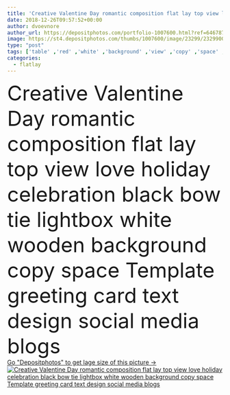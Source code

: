 ```yaml
---
title: 'Creative Valentine Day romantic composition flat lay top view love holiday celebration black bow tie lightbox white wooden background copy space Template greeting card text design social media blogs'
date: 2018-12-26T09:57:52+00:00
author: dvoevnore
author_url: https://depositphotos.com/portfolio-1007600.html?ref=64678756
image: https://st4.depositphotos.com/thumbs/1007600/image/23299/232990048/api_thumb_450.jpg?forcejpeg=true
type: "post"
tags: ['table' ,'red' ,'white' ,'background' ,'view' ,'copy' ,'space' ,'bow' ,'box' ,'day' ,'decoration' ,'holiday' ,'valentine' ,'decor' ,'love' ,'romance' ,'light' ,'wooden' ,'male' ,'man' ,'black' ,'vintage' ,'date' ,'symbol' ,'creative' ,'concept' ,'lay' ,'text' ,'heart' ,'romantic' ,'flat' ,'desk' ,'composition' ,'top' ,'layout' ,'february' ,'tie' ,'above' ,'14' ,'minimalism' ,'dating' ,'valentines' ,'quote' ,'minimal' ,'scandinavian' ,'confetti' ,'overhead' ,'mockup' ,'lightbox' ,'flatlay' ]
categories: 
  - flatlay
---
```

<div aling="center">
            <font size="60"> Creative Valentine Day romantic composition flat lay top view love holiday celebration black bow tie lightbox white wooden background copy space Template greeting card text design social media blogs</font>   
</div>
<div>
    <a href='https://depositphotos.com/232990048/stock-photo-creative-valentine-day-romantic-composition.html?ref=64678756' target=_blank > Go "Depositphotos" to get lage size of this picture ->
        <img href='https://depositphotos.com/232990048/stock-photo-creative-valentine-day-romantic-composition.html?ref=64678756' src='https://st4.depositphotos.com/1007600/23299/i/950/depositphotos_232990048-stock-photo-creative-valentine-day-romantic-composition.jpg?forcejpeg=true' alt='Creative Valentine Day romantic composition flat lay top view love holiday celebration black bow tie lightbox white wooden background copy space Template greeting card text design social media blogs' >
    </a>
</div>
